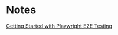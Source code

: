 # Notes
[Getting Started with Playwright E2E Testing](https://dev.to/kouts/getting-started-with-playwright-e2e-testing-mfd)